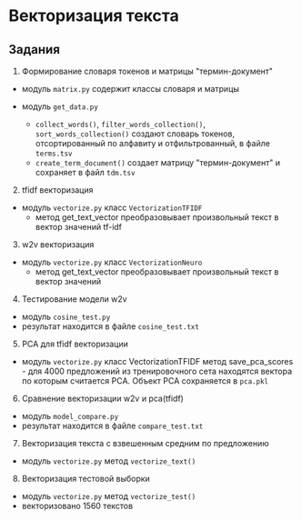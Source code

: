 # Векторизация текста

## Задания

1. Формирование словаря токенов и матрицы "термин-документ"

- модуль `matrix.py` содержит классы словаря и матрицы

- модуль `get_data.py`
  - `collect_words()`, `filter_words_collection()`, `sort_words_collection()` создают словарь токенов, отсортированный по алфавиту и отфильтрованный, в файле `terms.tsv`
  - `create_term_document()` создает матрицу "термин-документ" и сохраняет в файл `tdm.tsv`

2. tfidf векторизация

- модуль `vectorize.py` класс `VectorizationTFIDF`
  - метод get_text_vector преобразовывает произвольный текст в вектор значений tf-idf

3. w2v векторизация

- модуль `vectorize.py` класс `VectorizationNeuro`
  - метод get_text_vector преобразовывает произвольный текст в вектор значений

4. Тестирование модели w2v

- модуль `cosine_test.py`
- результат находится в файле `cosine_test.txt`

5. PCA для tfidf векторизации

- модуль `vectorize.py` класс VectorizationTFIDF метод save_pca_scores - для 4000 предложений из тренировочного сета находятся вектора по которым считается PCA. Объект PCA сохраняется в `pca.pkl`

6. Сравнение векторизации w2v и pca(tfidf)

- модуль `model_compare.py`
- результат находится в файле `compare_test.txt`

7. Векторизация текста с взвешенным средним по предложению

- модуль `vectorize.py` метод `vectorize_text()`

8. Векторизация тестовой выборки

- модуль `vectorize.py` метод `vectorize_test()`
- векторизовано 1560 текстов
